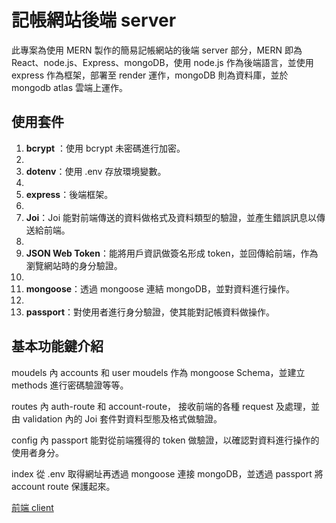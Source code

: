 # 記帳網站後端 server
此專案為使用 MERN 製作的簡易記帳網站的後端 server 部分，MERN 即為 React、node.js、Express、mongoDB，使用 node.js 作為後端語言，並使用 express 作為框架，部署至 render 運作，mongoDB 則為資料庫，並於 mongodb atlas 雲端上運作。  

## 使用套件

1. **bcrypt** ：使用 bcrypt 未密碼進行加密。  
2.   
3. **dotenv**：使用 .env 存放環境變數。  
4.   
5. **express**：後端框架。
6.   
7. **Joi**：Joi 能對前端傳送的資料做格式及資料類型的驗證，並產生錯誤訊息以傳送給前端。  
8.   
9. **JSON Web Token**：能將用戶資訊做簽名形成 token，並回傳給前端，作為瀏覽網站時的身分驗證。  
10.   
11. **mongoose**：透過 mongoose 連結 mongoDB，並對資料進行操作。  
12.   
13. **passport**：對使用者進行身分驗證，使其能對記帳資料做操作。  

## 基本功能鍵介紹
moudels 內 accounts 和 user moudels 作為 mongoose Schema，並建立 methods 進行密碼驗證等等。  
  
routes 內 auth-route 和 account-route， 接收前端的各種 request 及處理，並由 validation 內的 Joi 套件對資料型態及格式做驗證。  
  
config 內 passport 能對從前端獲得的 token 做驗證，以確認對資料進行操作的使用者身分。  
  
index 從 .env 取得網址再透過 mongoose 連接 mongoDB，並透過 passport 將 account route 保護起來。  
  

[前端 client](https://github.com/KuKuO8112/Project_MERN_Client "link")  
